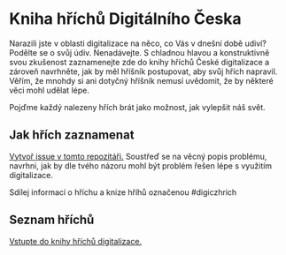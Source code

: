 
# Kniha hříchů Digitálního Česka
Narazili jste v oblasti digitalizace na něco, co Vás v dnešní době udiví? 
Podělte se o svůj údiv. Nenadávejte. S chladnou hlavou a konstruktivně svou zkušenost zaznamenejte zde do knihy hříchů České digitalizace a zároveň navrhněte, jak by měl hříšník postupovat, aby svůj hřích napravil. 
Věřím, že mnohdy si ani dotyčný hříšník nemusí uvědomit, že by některé věci mohl udělat lépe. 

Pojďme každý nalezeny hřích brát jako možnost, jak vylepšit náš svět. 

## Jak hřích zaznamenat 
[Vytvoř issue v tomto repozitáři.](https://github.com/l-ra/digicz-hrichy/issues/new?assignees=&labels=&template=digi-cz-h--ch.md&title=H%C5%99%C3%ADch%3A+) 
Soustřeď se na věcný popis problému,
navrhni, jak by dle tvého názoru mohl 
být problém řešen lépe s využitím digitalizace. 

Sdílej informací o hříchu a knize hříhů označenou #digiczhrich

## Seznam hříchů
[Vstupte do knihy hříchů digitalizace.](https://github.com/l-ra/digicz-hrichy/issues)


